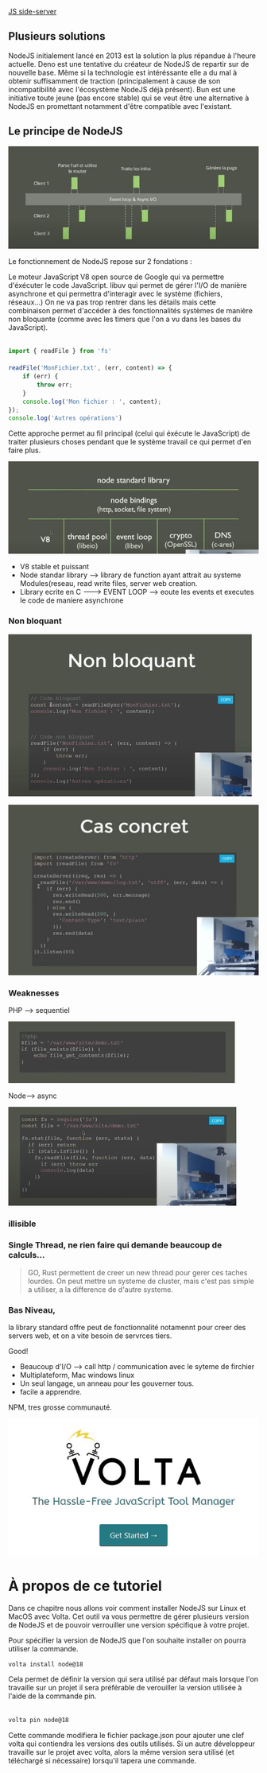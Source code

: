 [JS side-server](https://grafikart.fr/tutoriels/javascript-server-nodejs-2080#autoplay)

## Plusieurs solutions

NodeJS initialement lancé en 2013 est la solution la plus répandue à l'heure actuelle.
Deno est une tentative du créateur de NodeJS de repartir sur de nouvelle base. Même si la technologie est intéréssante elle a du mal à obtenir suffisamment de traction (principalement à cause de son incompatibilité avec l'écosystème NodeJS déjà présent).
Bun est une initiative toute jeune (pas encore stable) qui se veut être une alternative à NodeJS en promettant notamment d'être compatible avec l'existant.

## Le principe de NodeJS

![](https://github.com/z-bj/NodeJs_doc/blob/master/2023-02-17%2008_41_59-JavaScript%20c%C3%B4t%C3%A9%20serveur%20%E2%80%94%20Formation%20Apprendre%20le%20JavaScript%20_%20Grafikart%20-%20Brave.jpg)

Le fonctionnement de NodeJS repose sur 2 fondations :

Le moteur JavaScript V8 open source de Google qui va permettre d'éxécuter le code JavaScript.
libuv qui permet de gérer l'I/O de manière asynchrone et qui permettra d'interagir avec le système (fichiers, réseaux...)
On ne va pas trop rentrer dans les détails mais cette combinaison permet d'accéder à des fonctionnalités systèmes de manière non bloquante (comme avec les timers que l'on a vu dans les bases du JavaScript).

``` javascript

import { readFile } from 'fs'

readFile('MonFichier.txt', (err, content) => {
    if (err) {
        throw err;
    }
    console.log('Mon fichier : ', content); 
});
console.log('Autres opérations')

```

Cette approche permet au fil principal (celui qui éxécute le JavaScript) de traiter plusieurs choses pendant que le système travail ce qui permet d'en faire plus.



![structure](https://github.com/z-bj/NodeJs_doc/blob/master/2023-02-17%2008_32_23-JavaScript%20c%C3%B4t%C3%A9%20serveur%20%E2%80%94%20Formation%20Apprendre%20le%20JavaScript%20_%20Grafikart%20-%20Brave.jpg)

- V8 stable et puissant
- Node standar library --> library de function ayant attrait au systeme  Modules(reseau, read write files, server web creation.
- Library ecrite en C ---> EVENT LOOP --> eoute les events et executes le code de maniere asynchrone

### Non bloquant

![screen](https://github.com/z-bj/NodeJs_doc/blob/master/2023-02-17%2008_40_15-JavaScript%20c%C3%B4t%C3%A9%20serveur%20%E2%80%94%20Formation%20Apprendre%20le%20JavaScript%20_%20Grafikart%20-%20Brave.jpg)

![](https://github.com/z-bj/NodeJs_doc/blob/master/2023-02-17%2008_43_44-JavaScript%20c%C3%B4t%C3%A9%20serveur%20%E2%80%94%20Formation%20Apprendre%20le%20JavaScript%20_%20Grafikart%20-%20Brave.jpg)

### Weaknesses 


PHP --> sequentiel

![](https://github.com/z-bj/NodeJs_doc/blob/master/2023-02-17%2008_45_53-JavaScript%20c%C3%B4t%C3%A9%20serveur%20%E2%80%94%20Formation%20Apprendre%20le%20JavaScript%20_%20Grafikart%20-%20Brave.jpg)

Node--> async

![](https://github.com/z-bj/NodeJs_doc/blob/master/2023-02-17%2008_46_42-JavaScript%20c%C3%B4t%C3%A9%20serveur%20%E2%80%94%20Formation%20Apprendre%20le%20JavaScript%20_%20Grafikart%20-%20Brave.jpg)

### illisible

### Single Thread, ne rien faire qui demande beaucoup de calculs...
> GO, Rust permettent de creer un new thread pour gerer ces taches lourdes.
On peut mettre un systeme de cluster, mais c'est pas simple a utiliser, a la difference de d'autre systeme.

### Bas Niveau, 
la library standard offre peut de fonctionnalité notamennt pour creer des servers web, et on a vite besoin de servrces tiers.

Good!

- Beaucoup d'I/O --> call http / communication avec le syteme de firchier
- Multiplateform, Mac windows linux
- Un seul langage, un anneau pour les gouverner tous.
- facile a apprendre.

NPM, tres grosse communauté.


![](https://github.com/z-bj/NodeJs_doc/blob/master/2023-02-17%2009_19_41-Volta%20-%20The%20Hassle-Free%20JavaScript%20Tool%20Manager%20-%20Brave.jpg)


# À propos de ce tutoriel

Dans ce chapitre nous allons voir comment installer NodeJS sur Linux et MacOS avec Volta. Cet outil va vous permettre de gérer plusieurs version de NodeJS et de pouvoir verrouiller une version spécifique à votre projet.

Pour spécifier la version de NodeJS que l'on souhaite installer on pourra utiliser la commande.

``` bash
volta install node@18

```

Cela permet de définir la version qui sera utilisé par défaut mais lorsque l'on travaille sur un projet il sera préférable de verouiller la version utilisée à l'aide de la commande pin.

``` bash

volta pin node@18
```
Cette commande modifiera le fichier package.json pour ajouter une clef volta qui contiendra les versions des outils utilisés. Si un autre développeur travaille sur le projet avec volta, alors la même version sera utilisé (et téléchargé si nécessaire) lorsqu'il tapera une commande.







